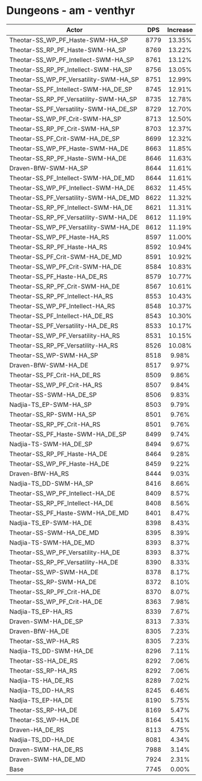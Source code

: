 # Dungeons - am - venthyr
| Actor | DPS | Increase |
|---|:---:|:---:|
|Theotar-SS_WP_PF_Haste-SWM-HA_SP|8779|13.35%|
|Theotar-SS_RP_PF_Haste-SWM-HA_SP|8769|13.22%|
|Theotar-SS_WP_PF_Intellect-SWM-HA_SP|8761|13.12%|
|Theotar-SS_RP_PF_Intellect-SWM-HA_SP|8756|13.05%|
|Theotar-SS_WP_PF_Versatility-SWM-HA_SP|8751|12.99%|
|Theotar-SS_PF_Intellect-SWM-HA_DE_SP|8745|12.91%|
|Theotar-SS_RP_PF_Versatility-SWM-HA_SP|8735|12.78%|
|Theotar-SS_PF_Versatility-SWM-HA_DE_SP|8729|12.70%|
|Theotar-SS_WP_PF_Crit-SWM-HA_SP|8713|12.50%|
|Theotar-SS_RP_PF_Crit-SWM-HA_SP|8703|12.37%|
|Theotar-SS_PF_Crit-SWM-HA_DE_SP|8699|12.32%|
|Theotar-SS_WP_PF_Haste-SWM-HA_DE|8663|11.85%|
|Theotar-SS_RP_PF_Haste-SWM-HA_DE|8646|11.63%|
|Draven-BfW-SWM-HA_SP|8644|11.61%|
|Theotar-SS_PF_Intellect-SWM-HA_DE_MD|8644|11.61%|
|Theotar-SS_WP_PF_Intellect-SWM-HA_DE|8632|11.45%|
|Theotar-SS_PF_Versatility-SWM-HA_DE_MD|8622|11.32%|
|Theotar-SS_RP_PF_Intellect-SWM-HA_DE|8621|11.31%|
|Theotar-SS_RP_PF_Versatility-SWM-HA_DE|8612|11.19%|
|Theotar-SS_WP_PF_Versatility-SWM-HA_DE|8612|11.19%|
|Theotar-SS_WP_PF_Haste-HA_RS|8597|11.00%|
|Theotar-SS_RP_PF_Haste-HA_RS|8592|10.94%|
|Theotar-SS_PF_Crit-SWM-HA_DE_MD|8591|10.92%|
|Theotar-SS_WP_PF_Crit-SWM-HA_DE|8584|10.83%|
|Theotar-SS_PF_Haste-HA_DE_RS|8579|10.77%|
|Theotar-SS_RP_PF_Crit-SWM-HA_DE|8567|10.61%|
|Theotar-SS_RP_PF_Intellect-HA_RS|8553|10.43%|
|Theotar-SS_WP_PF_Intellect-HA_RS|8548|10.37%|
|Theotar-SS_PF_Intellect-HA_DE_RS|8543|10.30%|
|Theotar-SS_PF_Versatility-HA_DE_RS|8533|10.17%|
|Theotar-SS_WP_PF_Versatility-HA_RS|8531|10.15%|
|Theotar-SS_RP_PF_Versatility-HA_RS|8526|10.08%|
|Theotar-SS_WP-SWM-HA_SP|8518|9.98%|
|Draven-BfW-SWM-HA_DE|8517|9.97%|
|Theotar-SS_PF_Crit-HA_DE_RS|8509|9.86%|
|Theotar-SS_WP_PF_Crit-HA_RS|8507|9.84%|
|Theotar-SS-SWM-HA_DE_SP|8506|9.83%|
|Nadjia-TS_EP-SWM-HA_SP|8503|9.79%|
|Theotar-SS_RP-SWM-HA_SP|8501|9.76%|
|Theotar-SS_RP_PF_Crit-HA_RS|8501|9.76%|
|Theotar-SS_PF_Haste-SWM-HA_DE_SP|8499|9.74%|
|Nadjia-TS-SWM-HA_DE_SP|8494|9.67%|
|Theotar-SS_RP_PF_Haste-HA_DE|8464|9.28%|
|Theotar-SS_WP_PF_Haste-HA_DE|8459|9.22%|
|Draven-BfW-HA_RS|8444|9.03%|
|Nadjia-TS_DD-SWM-HA_SP|8416|8.66%|
|Theotar-SS_WP_PF_Intellect-HA_DE|8409|8.57%|
|Theotar-SS_RP_PF_Intellect-HA_DE|8408|8.56%|
|Theotar-SS_PF_Haste-SWM-HA_DE_MD|8401|8.47%|
|Nadjia-TS_EP-SWM-HA_DE|8398|8.43%|
|Theotar-SS-SWM-HA_DE_MD|8395|8.39%|
|Nadjia-TS-SWM-HA_DE_MD|8393|8.37%|
|Theotar-SS_WP_PF_Versatility-HA_DE|8393|8.37%|
|Theotar-SS_RP_PF_Versatility-HA_DE|8390|8.33%|
|Theotar-SS_WP-SWM-HA_DE|8378|8.17%|
|Theotar-SS_RP-SWM-HA_DE|8372|8.10%|
|Theotar-SS_RP_PF_Crit-HA_DE|8370|8.07%|
|Theotar-SS_WP_PF_Crit-HA_DE|8363|7.98%|
|Nadjia-TS_EP-HA_RS|8339|7.67%|
|Draven-SWM-HA_DE_SP|8313|7.33%|
|Draven-BfW-HA_DE|8305|7.23%|
|Theotar-SS_WP-HA_RS|8305|7.23%|
|Nadjia-TS_DD-SWM-HA_DE|8296|7.11%|
|Theotar-SS-HA_DE_RS|8292|7.06%|
|Theotar-SS_RP-HA_RS|8292|7.06%|
|Nadjia-TS-HA_DE_RS|8289|7.02%|
|Nadjia-TS_DD-HA_RS|8245|6.46%|
|Nadjia-TS_EP-HA_DE|8190|5.75%|
|Theotar-SS_RP-HA_DE|8169|5.47%|
|Theotar-SS_WP-HA_DE|8164|5.41%|
|Draven-HA_DE_RS|8113|4.75%|
|Nadjia-TS_DD-HA_DE|8081|4.34%|
|Draven-SWM-HA_DE_RS|7988|3.14%|
|Draven-SWM-HA_DE_MD|7924|2.31%|
|Base|7745|0.00%|
